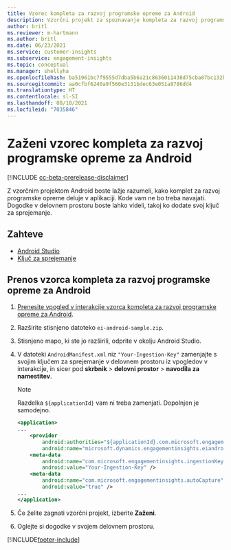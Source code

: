 ```yaml
---
title: Vzorec kompleta za razvoj programske opreme za Android
description: Vzorčni projekt za spoznavanje kompleta za razvoj programske opreme za Android
author: britl
ms.reviewer: m-hartmann
ms.author: britl
ms.date: 06/23/2021
ms.service: customer-insights
ms.subservice: engagement-insights
ms.topic: conceptual
ms.manager: shellyha
ms.openlocfilehash: ba51961bc7f9555d7dba5b6a21c8636011438d75cba87bc132b896841c467a33
ms.sourcegitcommit: aa0cfbf6240a9f560e3131bdec63e051a8786dd4
ms.translationtype: HT
ms.contentlocale: sl-SI
ms.lasthandoff: 08/10/2021
ms.locfileid: "7035846"
---
```

# <a name="run-the-android-sdk-sample"></a>Zaženi vzorec kompleta za razvoj programske opreme za Android

[!INCLUDE [cc-beta-prerelease-disclaimer](includes/cc-beta-prerelease-disclaimer.md)]

Z vzorčnim projektom Android boste lažje razumeli, kako komplet za razvoj programske opreme deluje v aplikaciji. Kode vam ne bo treba navajati. Dogodke v delovnem prostoru boste lahko videli, takoj ko dodate svoj ključ za sprejemanje.

## <a name="prerequisites"></a>Zahteve

- [Android Studio](https://developer.android.com/studio)
- [Ključ za sprejemanje](get-started-android.md)

## <a name="download-the-android-sdk-sample"></a>Prenos vzorca kompleta za razvoj programske opreme za Android

1. [Prenesite vpogled v interakcije vzorca kompleta za razvoj programske opreme za Android](https://download.pi.dynamics.com/sdk/EI-SDKs/ei-android-sample.zip).
1. Razširite stisnjeno datoteko `ei-android-sample.zip`.
1. Stisnjeno mapo, ki ste jo razširili, odprite v okolju Android Studio.
1. V datoteki `AndroidManifest.xml` niz `"Your-Ingestion-Key"` zamenjajte s svojim ključem za sprejemanje v delovnem prostoru iz vpogledov v interakcije, in sicer pod **skrbnik** > **delovni prostor** > **navodila za namestitev**. 

   > [!NOTE]
   > Razdelka `${applicationId}` vam ni treba zamenjati. Dopolnjen je samodejno.

   ```xml
   <application>
   ...
       <provider
           android:authorities="${applicationId}.com.microsoft.engagementinsights.eiandroidsdk.AnalyticsContentProvider"
           android:name="microsoft.dynamics.engagementinsights.eiandroidsdk.AnalyticsContentProvider" />
       <meta-data
           android:name="com.microsoft.engagementinsights.ingestionKey"
           android:value="Your-Ingestion-Key" />
       <meta-data
           android:name="com.microsoft.engagementinsights.autoCapture"
           android:value="true" />
   ...
   </application>
   ```

1. Če želite zagnati vzorčni projekt, izberite **Zaženi**.
1. Oglejte si dogodke v svojem delovnem prostoru.


[!INCLUDE[footer-include](../includes/footer-banner.md)]
